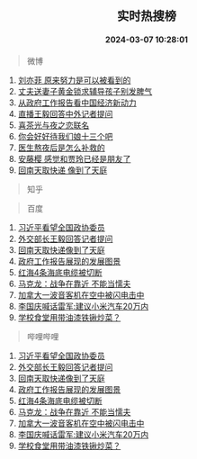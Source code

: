 <div align="center"><h2>实时热搜榜</h2><h4>2024-03-07 10:28:01</h4></div>

> 微博  

1. [刘亦菲 原来努力是可以被看到的](https://s.weibo.com/weibo?q=%E5%88%98%E4%BA%A6%E8%8F%B2%20%E5%8E%9F%E6%9D%A5%E5%8A%AA%E5%8A%9B%E6%98%AF%E5%8F%AF%E4%BB%A5%E8%A2%AB%E7%9C%8B%E5%88%B0%E7%9A%84&t=31&band_rank=1&Refer=top)<br />
2. [丈夫送妻子黄金锁求辅导孩子别发脾气](https://s.weibo.com/weibo?q=%23%E4%B8%88%E5%A4%AB%E9%80%81%E5%A6%BB%E5%AD%90%E9%BB%84%E9%87%91%E9%94%81%E6%B1%82%E8%BE%85%E5%AF%BC%E5%AD%A9%E5%AD%90%E5%88%AB%E5%8F%91%E8%84%BE%E6%B0%94%23&t=31&band_rank=2&Refer=top)<br />
3. [从政府工作报告看中国经济新动力](https://s.weibo.com/weibo?q=%23%E4%BB%8E%E6%94%BF%E5%BA%9C%E5%B7%A5%E4%BD%9C%E6%8A%A5%E5%91%8A%E7%9C%8B%E4%B8%AD%E5%9B%BD%E7%BB%8F%E6%B5%8E%E6%96%B0%E5%8A%A8%E5%8A%9B%23&t=31&band_rank=3&Refer=top)<br />
4. [直播王毅回答中外记者提问](https://s.weibo.com/weibo?q=%23%E7%9B%B4%E6%92%AD%E7%8E%8B%E6%AF%85%E5%9B%9E%E7%AD%94%E4%B8%AD%E5%A4%96%E8%AE%B0%E8%80%85%E6%8F%90%E9%97%AE%23&t=31&band_rank=4&Refer=top)<br />
5. [喜茶光与夜之恋联名](https://s.weibo.com/weibo?q=%23%E5%96%9C%E8%8C%B6%E5%85%89%E4%B8%8E%E5%A4%9C%E4%B9%8B%E6%81%8B%E8%81%94%E5%90%8D%23&t=31&band_rank=5&Refer=top)<br />
6. [你会好好待我们娘十三个吧](https://s.weibo.com/weibo?q=%E4%BD%A0%E4%BC%9A%E5%A5%BD%E5%A5%BD%E5%BE%85%E6%88%91%E4%BB%AC%E5%A8%98%E5%8D%81%E4%B8%89%E4%B8%AA%E5%90%A7&t=31&band_rank=6&Refer=top)<br />
7. [医生熬夜后是怎么补救的](https://s.weibo.com/weibo?q=%23%E5%8C%BB%E7%94%9F%E7%86%AC%E5%A4%9C%E5%90%8E%E6%98%AF%E6%80%8E%E4%B9%88%E8%A1%A5%E6%95%91%E7%9A%84%23&t=31&band_rank=7&Refer=top)<br />
8. [安藤樱 感觉和贾玲已经是朋友了](https://s.weibo.com/weibo?q=%E5%AE%89%E8%97%A4%E6%A8%B1%20%E6%84%9F%E8%A7%89%E5%92%8C%E8%B4%BE%E7%8E%B2%E5%B7%B2%E7%BB%8F%E6%98%AF%E6%9C%8B%E5%8F%8B%E4%BA%86&t=31&band_rank=8&Refer=top)<br />
9. [回南天取快递 像到了天庭](https://s.weibo.com/weibo?q=%E5%9B%9E%E5%8D%97%E5%A4%A9%E5%8F%96%E5%BF%AB%E9%80%92%20%E5%83%8F%E5%88%B0%E4%BA%86%E5%A4%A9%E5%BA%AD&t=31&band_rank=9&Refer=top)<br />

> 知乎  


> 百度  

1. [习近平看望全国政协委员](https://www.baidu.com/s?wd=%E4%B9%A0%E8%BF%91%E5%B9%B3%E7%9C%8B%E6%9C%9B%E5%85%A8%E5%9B%BD%E6%94%BF%E5%8D%8F%E5%A7%94%E5%91%98&sa=fyb_news&rsv_dl=fyb_news)<br />
2. [外交部长王毅回答记者提问](https://www.baidu.com/s?wd=%E5%A4%96%E4%BA%A4%E9%83%A8%E9%95%BF%E7%8E%8B%E6%AF%85%E5%9B%9E%E7%AD%94%E8%AE%B0%E8%80%85%E6%8F%90%E9%97%AE&sa=fyb_news&rsv_dl=fyb_news)<br />
3. [回南天取快递像到了天庭](https://www.baidu.com/s?wd=%E5%9B%9E%E5%8D%97%E5%A4%A9%E5%8F%96%E5%BF%AB%E9%80%92%E5%83%8F%E5%88%B0%E4%BA%86%E5%A4%A9%E5%BA%AD&sa=fyb_news&rsv_dl=fyb_news)<br />
4. [政府工作报告展现的发展图景](https://www.baidu.com/s?wd=%E6%94%BF%E5%BA%9C%E5%B7%A5%E4%BD%9C%E6%8A%A5%E5%91%8A%E5%B1%95%E7%8E%B0%E7%9A%84%E5%8F%91%E5%B1%95%E5%9B%BE%E6%99%AF&sa=fyb_news&rsv_dl=fyb_news)<br />
5. [红海4条海底电缆被切断](https://www.baidu.com/s?wd=%E7%BA%A2%E6%B5%B74%E6%9D%A1%E6%B5%B7%E5%BA%95%E7%94%B5%E7%BC%86%E8%A2%AB%E5%88%87%E6%96%AD&sa=fyb_news&rsv_dl=fyb_news)<br />
6. [马克龙：战争在靠近 不能当懦夫](https://www.baidu.com/s?wd=%E9%A9%AC%E5%85%8B%E9%BE%99%EF%BC%9A%E6%88%98%E4%BA%89%E5%9C%A8%E9%9D%A0%E8%BF%91+%E4%B8%8D%E8%83%BD%E5%BD%93%E6%87%A6%E5%A4%AB&sa=fyb_news&rsv_dl=fyb_news)<br />
7. [加拿大一波音客机在空中被闪电击中](https://www.baidu.com/s?wd=%E5%8A%A0%E6%8B%BF%E5%A4%A7%E4%B8%80%E6%B3%A2%E9%9F%B3%E5%AE%A2%E6%9C%BA%E5%9C%A8%E7%A9%BA%E4%B8%AD%E8%A2%AB%E9%97%AA%E7%94%B5%E5%87%BB%E4%B8%AD&sa=fyb_news&rsv_dl=fyb_news)<br />
8. [李国庆喊话雷军:建议小米汽车20万内](https://www.baidu.com/s?wd=%E6%9D%8E%E5%9B%BD%E5%BA%86%E5%96%8A%E8%AF%9D%E9%9B%B7%E5%86%9B%3A%E5%BB%BA%E8%AE%AE%E5%B0%8F%E7%B1%B3%E6%B1%BD%E8%BD%A620%E4%B8%87%E5%86%85&sa=fyb_news&rsv_dl=fyb_news)<br />
9. [学校食堂用带油漆铁锹炒菜？](https://www.baidu.com/s?wd=%E5%AD%A6%E6%A0%A1%E9%A3%9F%E5%A0%82%E7%94%A8%E5%B8%A6%E6%B2%B9%E6%BC%86%E9%93%81%E9%94%B9%E7%82%92%E8%8F%9C%EF%BC%9F&sa=fyb_news&rsv_dl=fyb_news)<br />

> 哔哩哔哩  

1. [习近平看望全国政协委员](https://www.baidu.com/s?wd=%E4%B9%A0%E8%BF%91%E5%B9%B3%E7%9C%8B%E6%9C%9B%E5%85%A8%E5%9B%BD%E6%94%BF%E5%8D%8F%E5%A7%94%E5%91%98&sa=fyb_news&rsv_dl=fyb_news)<br />
2. [外交部长王毅回答记者提问](https://www.baidu.com/s?wd=%E5%A4%96%E4%BA%A4%E9%83%A8%E9%95%BF%E7%8E%8B%E6%AF%85%E5%9B%9E%E7%AD%94%E8%AE%B0%E8%80%85%E6%8F%90%E9%97%AE&sa=fyb_news&rsv_dl=fyb_news)<br />
3. [回南天取快递像到了天庭](https://www.baidu.com/s?wd=%E5%9B%9E%E5%8D%97%E5%A4%A9%E5%8F%96%E5%BF%AB%E9%80%92%E5%83%8F%E5%88%B0%E4%BA%86%E5%A4%A9%E5%BA%AD&sa=fyb_news&rsv_dl=fyb_news)<br />
4. [政府工作报告展现的发展图景](https://www.baidu.com/s?wd=%E6%94%BF%E5%BA%9C%E5%B7%A5%E4%BD%9C%E6%8A%A5%E5%91%8A%E5%B1%95%E7%8E%B0%E7%9A%84%E5%8F%91%E5%B1%95%E5%9B%BE%E6%99%AF&sa=fyb_news&rsv_dl=fyb_news)<br />
5. [红海4条海底电缆被切断](https://www.baidu.com/s?wd=%E7%BA%A2%E6%B5%B74%E6%9D%A1%E6%B5%B7%E5%BA%95%E7%94%B5%E7%BC%86%E8%A2%AB%E5%88%87%E6%96%AD&sa=fyb_news&rsv_dl=fyb_news)<br />
6. [马克龙：战争在靠近 不能当懦夫](https://www.baidu.com/s?wd=%E9%A9%AC%E5%85%8B%E9%BE%99%EF%BC%9A%E6%88%98%E4%BA%89%E5%9C%A8%E9%9D%A0%E8%BF%91+%E4%B8%8D%E8%83%BD%E5%BD%93%E6%87%A6%E5%A4%AB&sa=fyb_news&rsv_dl=fyb_news)<br />
7. [加拿大一波音客机在空中被闪电击中](https://www.baidu.com/s?wd=%E5%8A%A0%E6%8B%BF%E5%A4%A7%E4%B8%80%E6%B3%A2%E9%9F%B3%E5%AE%A2%E6%9C%BA%E5%9C%A8%E7%A9%BA%E4%B8%AD%E8%A2%AB%E9%97%AA%E7%94%B5%E5%87%BB%E4%B8%AD&sa=fyb_news&rsv_dl=fyb_news)<br />
8. [李国庆喊话雷军:建议小米汽车20万内](https://www.baidu.com/s?wd=%E6%9D%8E%E5%9B%BD%E5%BA%86%E5%96%8A%E8%AF%9D%E9%9B%B7%E5%86%9B%3A%E5%BB%BA%E8%AE%AE%E5%B0%8F%E7%B1%B3%E6%B1%BD%E8%BD%A620%E4%B8%87%E5%86%85&sa=fyb_news&rsv_dl=fyb_news)<br />
9. [学校食堂用带油漆铁锹炒菜？](https://www.baidu.com/s?wd=%E5%AD%A6%E6%A0%A1%E9%A3%9F%E5%A0%82%E7%94%A8%E5%B8%A6%E6%B2%B9%E6%BC%86%E9%93%81%E9%94%B9%E7%82%92%E8%8F%9C%EF%BC%9F&sa=fyb_news&rsv_dl=fyb_news)<br />
